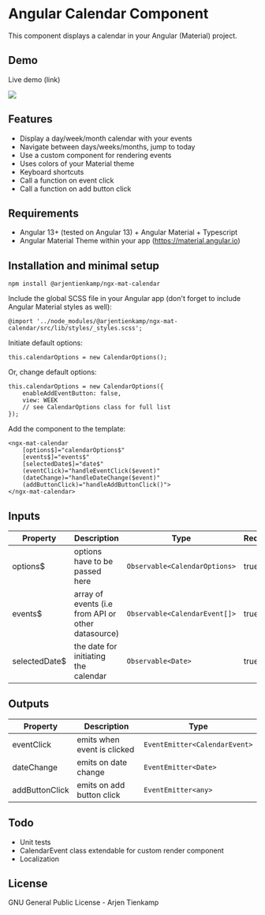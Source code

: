 # Angular Calendar Component

This component displays a calendar in your Angular (Material) project. 

## Demo
Live demo (link)

![](http://www.arjentienkamp.com/ngx-mat-calendar/gif-example-1.gif)

## Features
- Display a day/week/month calendar with your events
- Navigate between days/weeks/months, jump to today
- Use a custom component for rendering events
- Uses colors of your Material theme
- Keyboard shortcuts
- Call a function on event click
- Call a function on add button click

## Requirements
- Angular 13+ (tested on Angular 13) + Angular Material + Typescript
- Angular Material Theme within your app (https://material.angular.io)

## Installation and minimal setup
```
npm install @arjentienkamp/ngx-mat-calendar
```

Include the global SCSS file in your Angular app (don't forget to include Angular Material styles as well):
```
@import '../node_modules/@arjentienkamp/ngx-mat-calendar/src/lib/styles/_styles.scss';
```

Initiate default options:
```
this.calendarOptions = new CalendarOptions();
```

Or, change default options:
```
this.calendarOptions = new CalendarOptions({
    enableAddEventButton: false,
    view: WEEK
    // see CalendarOptions class for full list
});
```

Add the component to the template:

```
<ngx-mat-calendar
    [options$]="calendarOptions$"
    [events$]="events$"
    [selectedDate$]="date$"
    (eventClick)="handleEventClick($event)"
    (dateChange)="handleDateChange($event)"
    (addButtonClick)="handleAddButtonClick()">
</ngx-mat-calendar>
```

## Inputs
| Property        | Description                                         | Type                            | Required |
|-----------------|-----------------------------------------------------|---------------------------------|----------|
| options$        | options have to be passed here                      | `Observable<CalendarOptions>`   | true     |
| events$         | array of events (i.e from API or other datasource)  | `Observable<CalendarEvent[]>`   | true     |
| selectedDate$   | the date for initiating the calendar                | `Observable<Date>`              | true     |

## Outputs
| Property        | Description                                         | Type                          |
|-----------------|-----------------------------------------------------|-------------------------------|
| eventClick      | emits when event is clicked                         | `EventEmitter<CalendarEvent>` |
| dateChange      | emits on date change                                | `EventEmitter<Date>`          |
| addButtonClick  | emits on add button click                           | `EventEmitter<any>`           |

## Todo
- Unit tests
- CalendarEvent class extendable for custom render component
- Localization

## License
GNU General Public License - Arjen Tienkamp